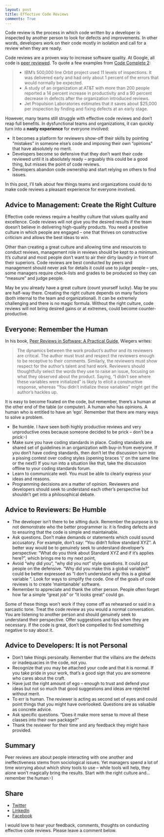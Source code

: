 ```yaml
---
layout: post
title: Effective Code Reviews
comments: True
---
```


Code review is the process in which code written by a developer is inspected by another person to look for defects and improvements. In other words, developers work on their code mostly in isolation and call for a review when they are ready.

Code reviews are a proven way to increase software quality. At Google, all code is [peer reviewed](http://goodmath.scientopia.org/2011/07/06/things-everyone-should-do-code-review/). To quote a few examples from [Code Complete 2](http://www.amazon.com/Code-Complete-Developer-Best-Practices-ebook/dp/B00JDMPOSY):

> * IBM’s 500,000 line Orbit project used 11 levels of inspections. It was delivered early and had only about 1 percent of the errors that would normally be expected.
> * A study of an organization at AT&T with more than 200 people reported a 14 percent increase in productivity and a 90 percent decrease in defects after the organization introduced reviews.
> * Jet Propulsion Laboratories estimates that it saves about $25,000 per inspection by finding and fixing defects at an early stage.

However, many teams still struggle with effective code reviews and don’t reap full benefits. In dysfunctional teams and organizations, it can quickly turn into a **nasty experience** for everyone involved:

* It becomes a platform for reviewers show-off their skills by pointing “mistakes” in someone else’s code and imposing their own “opinions” that have absolutely no merit.
* Developers become so defensive that they don’t want their code reviewed until it is absolutely ready – arguably  this could be a good thing, but misses the point of code reviews.
* Developers abandon code ownership and start relying on others to find issues.

In this post, I’ll talk about few things teams and organizations could do to make code reviews a pleasant experience for everyone involved.

## Advice to Management: Create the Right Culture

Effective code reviews require a healthy culture that values quality and excellence. Code reviews will not give you the desired results if the team doesn’t believe in delivering high-quality products. You need a positive culture in which people are engaged – one that thrives on constructive criticism and allows the best ideas to win.

Other than creating a great culture and allowing time and resources to conduct reviews, management role in reviews should be kept to a minimum. It’s cultural and most people don’t want to air their dirty laundry in front of their superiors. Code reviews are best conducted by peers and management should never ask for details it could use to judge people – yes, some managers require check-lists and grades to be produced so they can “measure” and judge people.

May be you already have a great culture (count yourself lucky). May be you are half-way there. Creating the right culture depends on many factors (both internal to the team and organizational). It can be extremely challenging and there is no magic formula. Without the right culture, code reviews will not bring desired gains or at extremes, could become counter-productive.

## Everyone: Remember the Human

In his book, [Peer Reviews in Software: A Practical Guide](http://www.amazon.com/Peer-Reviews-Software-Practical-Guide/dp/0201734850), Wiegers writes:

> The dynamics between the work product’s author and its reviewers are critical. The author must trust and respect the reviewers enough to be receptive to their comments. Similarly, the reviewers must show respect for the author’s talent and hard work. Reviewers should thoughtfully select the words they use to raise an issue, focusing on what they observed about the product. Saying, “I didn’t see where these variables were initialized” is likely to elicit a constructive response, whereas “You didn’t initialize these variables” might get the author’s hackles up.

It is easy to become fixated on the code, but remember, there’s a human at the other end of the table (or computer). A human who has opinions. A human who is entitled to have an ‘ego’. Remember that there are many ways to solve a problem.

* Be humble. I have seen both highly productive reviews and very unproductive ones because someone decided to be prick – don’t be a prick:-)
* Make sure you have coding standards in place. Coding standards are shared set of guidelines in an organization with buy-in from everyone. If you don’t have coding standards, then don’t let the discussion turn into a pissing contest over coding styles (opening braces ‘{‘ on the same line or the next!) If you run into a situation like that, take the discussion offline to your coding standards forum.
* Learn to communicate well. You must be able to clearly express your ideas and reasons.
* Programming decisions are a matter of opinion. Reviewers and developers should seek to understand each other’s perspective but shouldn’t get into a philosophical debate.

## Advice to Reviewers: Be Humble

* The developer isn’t there to be sitting duck. Remember the purpose is to not demonstrate who the better programmer is: it is finding defects and to ensuring that the code is simple and maintainable.
* Ask questions. Don’t make demands or statements which could sound accusatory. For example, don’t say: “You didn’t follow standard XYZ”. A better way would be to genuinely seek to understand developer’s perspective: “What do you think about Standard XYZ and if it’s applies here?”, which brings me to my next point,
* Avoid “why did you“, “why did you not” style questions. It could put people on the defensive. “Why did you make this a global variable?” could be better expressed as “I don’t understand why this is a global variable “.
Look for ways to simplify the code. One of the goals of code reviews is to create ‘maintainable’ software.
* Remember to appreciate and thank the other person. People often forget how far a simple “great job” or “it looks great” could go.

Some of these things won’t work if they come off as rehearsed or said in a sarcastic tone. Treat the code review as you would a normal conversation. You are listening to another person and should genuinely seek to understand their perspective. Offer suggestions and tips when they are necessary. If the code is great, don’t be compelled to find something negative to say about it.

## Advice to Developers: It is not Personal

* Don’t take things personally. Remember that the villains are the defects or inadequacies in the code, not you.
* Recognize that you may be attached your code and that it is normal. If you take pride in your work, that’s a good sign that you are someone who cares about the craft.
* Have just the right amount of ego – enough to trust and defend your ideas but not so much that good suggestions and ideas are rejected without merit.
* To err is human. The reviewer is acting as second set of eyes and could point things that you might have overlooked. Questions are as valuable as concrete advice.
* Ask specific questions. “Does it make more sense to move all these classes into their own package?”
* Thank the reviewer for their time and any feedback they might have provided.

## Summary

Peer reviews are about people interacting with one another and ineffectiveness stems from sociological issues. Yet managers spend a lot of time worrying about which shiny tools to use – while tools will help, they alone won’t magically bring the results. Start with the right culture and… remember the human:-)


## Share
* <a href="https://twitter.com/intent/tweet?text={{ page.title }}&url={{ site.url }}{{ page.url }}&via={{ site.twitter }}&related={{ site.twitter }}" rel="nofollow" target="_blank" title="Twitter">
      <i class="fa fa-twitter"></i> Twitter
    </a>
* <a href="http://www.linkedin.com/shareArticle
    ?mini=true
    &url={{ site.url }}{{ page.url }}
    &title={{ page.title }}
    &source={{ site.title }}">
      <i class="fa fa-linkedin"></i> LinkedIn
    </a>
* <a href="https://facebook.com/sharer.php?u={{ site.url }}{{ page.url }}" rel="nofollow" target="_blank" title="Share on Facebook">
      <i class="fa fa-facebook"></i> Facebook
    </a>


<p class="message">
I would love to hear your feedback, comments, thoughts on conducting effective code reviews. Please leave a
comment below.  
</p>
